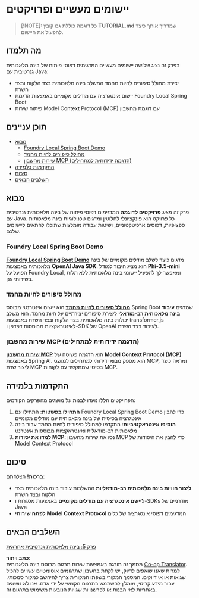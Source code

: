 <!--
CO_OP_TRANSLATOR_METADATA:
{
  "original_hash": "da1b6d87b8a73306b29f9a1bdd681221",
  "translation_date": "2025-07-21T19:45:05+00:00",
  "source_file": "04-PracticalSamples/README.md",
  "language_code": "he"
}
-->
# יישומים מעשיים ופרויקטים

> [!NOTE]: כל דוגמה כוללת גם קובץ **TUTORIAL.md** שמדריך אותך כיצד להפעיל את היישום.

## מה תלמדו
בפרק זה נציג שלושה יישומים מעשיים המדגימים דפוסי פיתוח של בינה מלאכותית גנרטיבית עם Java:
- יצירת מחולל סיפורים לחיות מחמד המשלב בינה מלאכותית בצד הלקוח ובצד השרת
- יישום אינטגרציה עם מודלים מקומיים באמצעות הדגמת Foundry Local Spring Boot
- פיתוח שירות Model Context Protocol (MCP) עם דוגמת מחשבון

## תוכן עניינים

- [מבוא](../../../04-PracticalSamples)
  - [Foundry Local Spring Boot Demo](../../../04-PracticalSamples)
  - [מחולל סיפורים לחיות מחמד](../../../04-PracticalSamples)
  - [שירות מחשבון MCP (הדגמה ידידותית למתחילים)](../../../04-PracticalSamples)
- [התקדמות בלמידה](../../../04-PracticalSamples)
- [סיכום](../../../04-PracticalSamples)
- [השלבים הבאים](../../../04-PracticalSamples)

## מבוא

פרק זה מציג **פרויקטים לדוגמה** המדגימים דפוסי פיתוח של בינה מלאכותית גנרטיבית עם Java. כל פרויקט הוא פונקציונלי לחלוטין ומדגים טכנולוגיות בינה מלאכותית ספציפיות, דפוסים ארכיטקטוניים, ושיטות עבודה מומלצות שתוכלו להתאים ליישומים שלכם.

### Foundry Local Spring Boot Demo

**[Foundry Local Spring Boot Demo](foundrylocal/README.md)** מדגים כיצד לשלב מודלים מקומיים של בינה מלאכותית באמצעות **OpenAI Java SDK**. הוא מציג חיבור למודל **Phi-3.5-mini** הפועל על Foundry Local, ומאפשר לך להפעיל יישומי בינה מלאכותית ללא תלות בשירותי ענן.

### מחולל סיפורים לחיות מחמד

**[מחולל סיפורים לחיות מחמד](petstory/README.md)** הוא יישום אינטרנטי מבוסס Spring Boot שמדגים **עיבוד בינה מלאכותית רב-מודאלי** ליצירת סיפורים יצירתיים על חיות מחמד. הוא משלב יכולות בינה מלאכותית בצד הלקוח ובצד השרת באמצעות transformer.js לאינטראקציות מבוססות דפדפן ו-SDK של OpenAI לעיבוד בצד השרת.

### שירות מחשבון MCP (הדגמה ידידותית למתחילים)

**[שירות מחשבון MCP](mcp/calculator/README.md)** הוא הדגמה פשוטה של **Model Context Protocol (MCP)** באמצעות Spring AI. הוא מספק מבוא ידידותי למתחילים למושגי MCP, ומראה כיצד ליצור שרת MCP בסיסי שמתקשר עם לקוחות MCP.

## התקדמות בלמידה

הפרויקטים הללו נועדו לבנות על מושגים מהפרקים הקודמים:

1. **התחילו בפשטות**: התחילו עם Foundry Local Spring Boot Demo כדי להבין אינטגרציה בסיסית של בינה מלאכותית עם מודלים מקומיים
2. **הוסיפו אינטראקטיביות**: התקדמו למחולל סיפורים לחיות מחמד עבור בינה מלאכותית רב-מודאלית ואינטראקציות מבוססות אינטרנט
3. **למדו את יסודות MCP**: נסו את שירות מחשבון MCP כדי להבין את היסודות של Model Context Protocol

## סיכום

**ברכות!** הצלחתם:

- **ליצור חוויות בינה מלאכותית רב-מודאליות** המשלבות עיבוד בינה מלאכותית בצד הלקוח ובצד השרת
- **ליישם אינטגרציה עם מודלים מקומיים** באמצעות מסגרות ו-SDKs מודרניים של Java
- **לפתח שירותי Model Context Protocol** המדגימים דפוסי אינטגרציה של כלים

## השלבים הבאים

[פרק 5: בינה מלאכותית גנרטיבית אחראית](../05-ResponsibleGenAI/README.md)

**כתב ויתור**:  
מסמך זה תורגם באמצעות שירות תרגום מבוסס בינה מלאכותית [Co-op Translator](https://github.com/Azure/co-op-translator). למרות שאנו שואפים לדיוק, יש לקחת בחשבון שתרגומים אוטומטיים עשויים להכיל שגיאות או אי דיוקים. המסמך המקורי בשפתו המקורית צריך להיחשב כמקור סמכותי. עבור מידע קריטי, מומלץ להשתמש בתרגום מקצועי על ידי אדם. אנו לא נושאים באחריות לאי הבנות או לפרשנויות שגויות הנובעות משימוש בתרגום זה.